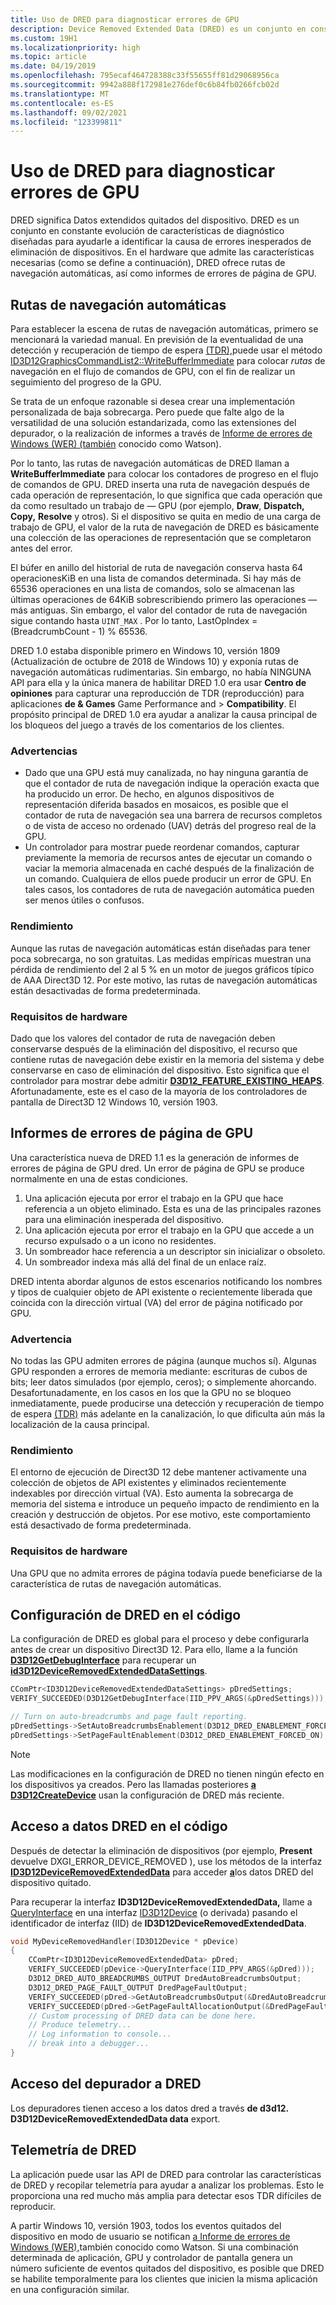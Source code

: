 ```yaml
---
title: Uso de DRED para diagnosticar errores de GPU
description: Device Removed Extended Data (DRED) es un conjunto en constante evolución de características de diagnóstico diseñadas para ayudarle a identificar la causa de errores inesperados de eliminación de dispositivos.
ms.custom: 19H1
ms.localizationpriority: high
ms.topic: article
ms.date: 04/19/2019
ms.openlocfilehash: 795ecaf464728388c33f55655ff81d29068956ca
ms.sourcegitcommit: 9942a888f172981e276def0c6b84fb0266fcb02d
ms.translationtype: MT
ms.contentlocale: es-ES
ms.lasthandoff: 09/02/2021
ms.locfileid: "123399811"
---
```

# <a name="use-dred-to-diagnose-gpu-faults"></a>Uso de DRED para diagnosticar errores de GPU
DRED significa Datos extendidos quitados del dispositivo. DRED es un conjunto en constante evolución de características de diagnóstico diseñadas para ayudarle a identificar la causa de errores inesperados de eliminación de dispositivos. En el hardware que admite las características necesarias (como se define a continuación), DRED ofrece rutas de navegación automáticas, así como informes de errores de página de GPU.

## <a name="auto-breadcrumbs"></a>Rutas de navegación automáticas
Para establecer la escena de rutas de navegación automáticas, primero se mencionará la variedad manual. En previsión de la eventualidad de una detección y recuperación de tiempo de espera [(TDR),](/windows-hardware/drivers/display/timeout-detection-and-recovery)puede usar el método [ID3D12GraphicsCommandList2::WriteBufferImmediate](/windows/desktop/api/d3d12/nf-d3d12-id3d12graphicscommandlist2-writebufferimmediate) para colocar *rutas* de navegación en el flujo de comandos de GPU, con el fin de realizar un seguimiento del progreso de la GPU.

Se trata de un enfoque razonable si desea crear una implementación personalizada de baja sobrecarga. Pero puede que falte algo de la versatilidad de una solución estandarizada, como las extensiones del depurador, o la realización de informes a través de [Informe de errores de Windows (WER) (también](/windows/desktop/wer/windows-error-reporting) conocido como Watson).

Por lo tanto, las rutas de navegación automáticas de DRED llaman a **WriteBufferImmediate** para colocar los contadores de progreso en el flujo de comandos de GPU. DRED inserta una ruta de navegación después de cada operación de representación, lo que significa que cada operación que da como resultado un trabajo de &mdash; GPU (por ejemplo, **Draw**, **Dispatch,** **Copy,** **Resolve** y otros). Si el dispositivo se quita en medio de una carga de trabajo de GPU, el valor de la ruta de navegación de DRED es básicamente una colección de las operaciones de representación que se completaron antes del error.

El búfer en anillo del historial de ruta de navegación conserva hasta 64 operacionesKiB en una lista de comandos determinada. Si hay más de 65536 operaciones en una lista de comandos, solo se almacenan las últimas operaciones de 64KiB sobrescribiendo primero las operaciones &mdash; más antiguas. Sin embargo, el valor del contador de ruta de navegación sigue contando hasta `UINT_MAX` . Por lo tanto, LastOpIndex = (BreadcrumbCount - 1) % 65536.

DRED 1.0 estaba disponible primero en Windows 10, versión 1809 (Actualización de octubre de 2018 de Windows 10) y exponía rutas de navegación automáticas rudimentarias. Sin embargo, no había NINGUNA API para ella y la única manera de habilitar DRED 1.0 era usar **Centro de opiniones** para capturar una reproducción de TDR (reproducción) para aplicaciones **de & Games** Game Performance and \> **Compatibility**. El propósito principal de DRED 1.0 era ayudar a analizar la causa principal de los bloqueos del juego a través de los comentarios de los clientes.
### <a name="caveats"></a>Advertencias
- Dado que una GPU está muy canalizada, no hay ninguna garantía de que el contador de ruta de navegación indique la operación exacta que ha producido un error. De hecho, en algunos dispositivos de representación diferida basados en mosaicos, es posible que el contador de ruta de navegación sea una barrera de recursos completos o de vista de acceso no ordenado (UAV) detrás del progreso real de la GPU.
- Un controlador para mostrar puede reordenar comandos, capturar previamente la memoria de recursos antes de ejecutar un comando o vaciar la memoria almacenada en caché después de la finalización de un comando. Cualquiera de ellos puede producir un error de GPU. En tales casos, los contadores de ruta de navegación automática pueden ser menos útiles o confusos.
### <a name="performance"></a>Rendimiento
Aunque las rutas de navegación automáticas están diseñadas para tener poca sobrecarga, no son gratuitas. Las medidas empíricas muestran una pérdida de rendimiento del 2 al 5 % en un motor de juegos gráficos típico de AAA Direct3D 12. Por este motivo, las rutas de navegación automáticas están desactivadas de forma predeterminada.
### <a name="hardware-requirements"></a>Requisitos de hardware
Dado que los valores del contador de ruta de navegación deben conservarse después de la eliminación del dispositivo, el recurso que contiene rutas de navegación debe existir en la memoria del sistema y debe conservarse en caso de eliminación del dispositivo. Esto significa que el controlador para mostrar debe admitir [**D3D12_FEATURE_EXISTING_HEAPS**](/windows/desktop/api/d3d12/ne-d3d12-d3d12_feature). Afortunadamente, este es el caso de la mayoría de los controladores de pantalla de Direct3D 12 Windows 10, versión 1903.
## <a name="gpu-page-fault-reporting"></a>Informes de errores de página de GPU
Una característica nueva de DRED 1.1 es la generación de informes de errores de página de GPU dred. Un error de página de GPU se produce normalmente en una de estas condiciones.

1. Una aplicación ejecuta por error el trabajo en la GPU que hace referencia a un objeto eliminado. Esta es una de las principales razones para una eliminación inesperada del dispositivo.
2. Una aplicación ejecuta por error el trabajo en la GPU que accede a un recurso expulsado o a un icono no residentes.
3. Un sombreador hace referencia a un descriptor sin inicializar o obsoleto.
3. Un sombreador indexa más allá del final de un enlace raíz.

DRED intenta abordar algunos de estos escenarios notificando los nombres y tipos de cualquier objeto de API existente o recientemente liberada que coincida con la dirección virtual (VA) del error de página notificado por GPU.

### <a name="caveat"></a>Advertencia
No todas las GPU admiten errores de página (aunque muchos sí). Algunas GPU responden a errores de memoria mediante: escrituras de cubos de bits; leer datos simulados (por ejemplo, ceros); o simplemente ahorcando. Desafortunadamente, en los casos en los que la GPU no se bloqueo inmediatamente, puede producirse una detección y recuperación de tiempo de espera [(TDR)](/windows-hardware/drivers/display/timeout-detection-and-recovery) más adelante en la canalización, lo que dificulta aún más la localización de la causa principal.

### <a name="performance"></a>Rendimiento
El entorno de ejecución de Direct3D 12 debe mantener activamente una colección de objetos de API existentes y eliminados recientemente indexables por dirección virtual (VA). Esto aumenta la sobrecarga de memoria del sistema e introduce un pequeño impacto de rendimiento en la creación y destrucción de objetos. Por ese motivo, este comportamiento está desactivado de forma predeterminada.

### <a name="hardware-requirements"></a>Requisitos de hardware
Una GPU que no admita errores de página todavía puede beneficiarse de la característica de rutas de navegación automáticas.

## <a name="setting-up-dred-in-code"></a>Configuración de DRED en el código
La configuración de DRED es global para el proceso y debe configurarla antes de crear un dispositivo Direct3D 12. Para ello, llame a la función [**D3D12GetDebugInterface**](/windows/desktop/api/d3d12/nf-d3d12-d3d12getdebuginterface) para recuperar un [**id3D12DeviceRemovedExtendedDataSettings**](/windows/desktop/api/d3d12/nn-d3d12-id3d12deviceremovedextendeddatasettings).

```cpp
CComPtr<ID3D12DeviceRemovedExtendedDataSettings> pDredSettings;
VERIFY_SUCCEEDED(D3D12GetDebugInterface(IID_PPV_ARGS(&pDredSettings)));

// Turn on auto-breadcrumbs and page fault reporting.
pDredSettings->SetAutoBreadcrumbsEnablement(D3D12_DRED_ENABLEMENT_FORCED_ON);
pDredSettings->SetPageFaultEnablement(D3D12_DRED_ENABLEMENT_FORCED_ON);
```

> [!NOTE]
> Las modificaciones en la configuración de DRED no tienen ningún efecto en los dispositivos ya creados. Pero las llamadas posteriores [**a D3D12CreateDevice**](/windows/desktop/api/d3d12/nf-d3d12-d3d12createdevice) usan la configuración de DRED más reciente.

## <a name="accessing-dred-data-in-code"></a>Acceso a datos DRED en el código
Después de detectar la eliminación de dispositivos (por ejemplo, **Present** devuelve DXGI_ERROR_DEVICE_REMOVED ), use los métodos de la interfaz [**ID3D12DeviceRemovedExtendedData**](/windows/desktop/api/d3d12/nn-d3d12-id3d12deviceremovedextendeddata) para acceder [**a**](/windows/desktop/com/com-error-codes-10)los datos DRED del dispositivo quitado.

Para recuperar la interfaz **ID3D12DeviceRemovedExtendedData,** llame a [QueryInterface](/windows/desktop/api/unknwn/nf-unknwn-iunknown-queryinterface(refiid_void)) en una interfaz [ID3D12Device](/windows/win32/api/d3d12/nn-d3d12-id3d12device) (o derivada) pasando el identificador de interfaz (IID) de **ID3D12DeviceRemovedExtendedData**.

```cpp
void MyDeviceRemovedHandler(ID3D12Device * pDevice)
{
    CComPtr<ID3D12DeviceRemovedExtendedData> pDred;
    VERIFY_SUCCEEDED(pDevice->QueryInterface(IID_PPV_ARGS(&pDred)));
    D3D12_DRED_AUTO_BREADCRUMBS_OUTPUT DredAutoBreadcrumbsOutput;
    D3D12_DRED_PAGE_FAULT_OUTPUT DredPageFaultOutput;
    VERIFY_SUCCEEDED(pDred->GetAutoBreadcrumbsOutput(&DredAutoBreadcrumbsOutput));
    VERIFY_SUCCEEDED(pDred->GetPageFaultAllocationOutput(&DredPageFaultOutput));
    // Custom processing of DRED data can be done here.
    // Produce telemetry...
    // Log information to console...
    // break into a debugger...
}
```

## <a name="debugger-access-to-dred"></a>Acceso del depurador a DRED
Los depuradores tienen acceso a los datos dred a través **de d3d12. D3D12DeviceRemovedExtendedData data** export.

## <a name="dred-telemetry"></a>Telemetría de DRED
La aplicación puede usar las API de DRED para controlar las características de DRED y recopilar telemetría para ayudar a analizar los problemas. Esto le proporciona una red mucho más amplia para detectar esos TDR difíciles de reproducir.

A partir Windows 10, versión 1903, todos los eventos quitados del dispositivo en modo de usuario se notifican [a Informe de errores de Windows (WER),](/windows/desktop/wer/windows-error-reporting)también conocido como Watson. Si una combinación determinada de aplicación, GPU y controlador de pantalla genera un número suficiente de eventos quitados del dispositivo, es posible que DRED se habilite temporalmente para los clientes que inicien la misma aplicación en una configuración similar.
